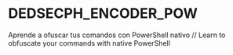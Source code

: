 # DEDSECPH_ENCODER_POW
Aprende a ofuscar tus comandos con PowerShell nativo // Learn to obfuscate your commands with native PowerShell
